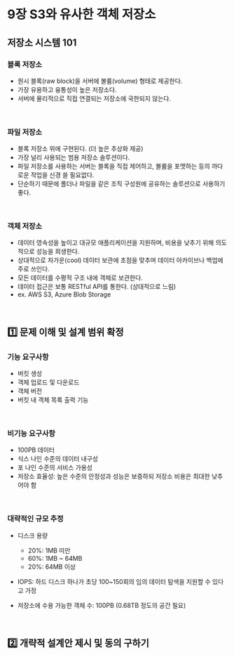 # 9장 S3와 유사한 객체 저장소

## 저장소 시스템 101

### 블록 저장소
- 원시 블록(raw block)을 서버에 볼륨(volume) 형태로 제공한다.
- 가장 유용하고 융통성이 높은 저장소다.
- 서버에 물리적으로 직접 연결되는 저장소에 국한되지 않는다.

<br/>

### 파일 저장소
- 블록 저장소 위에 구현된다. (더 높은 추상화 제공)
- 가장 널리 사용되는 범용 저장소 솔루션이다.
- 파일 저장소를 사용하는 서버는 블록을 직접 제어하고, 볼륨을 포맷하는 등의 까다로운 작업을 신경 쓸 필요없다.
- 단순하기 때문에 폴더나 파일을 같은 조직 구성원에 공유하는 솔루션으로 사용하기 좋다.

<br/>

### 객체 저장소
- 데이터 영속성을 높이고 대규모 애플리케이션을 지원하며, 비용을 낮추기 위해 의도적으로 성능을 희생한다.
- 상대적으로 차가운(cool) 데이터 보관에 초점을 맞추며 데이터 아카이브나 백업에 주로 쓰인다.
- 모든 데이터를 수평적 구조 내에 객체로 보관한다.
- 데이터 접근은 보통 RESTful API를 통한다. (상대적으로 느림)
- ex. AWS S3, Azure Blob Storage

<br/>

## 1️⃣ 문제 이해 및 설계 범위 확정

### 기능 요구사항
- 버킷 생성
- 객체 업로드 및 다운로드
- 객체 버전
- 버킷 내 객체 목록 출력 기능

<br/>

### 비기능 요구사항
- 100PB 데이터
- 식스 나인 수준의 데이터 내구성
- 포 나인 수준의 서비스 가용성
- 저장소 효율성: 높은 수준의 안정성과 성능은 보증하되 저장소 비용은 최대한 낮추어야 함

<br/>

### 대략적인 규모 추정
- 디스크 용량
  - 20%: 1MB 미만
  - 60%: 1MB ~ 64MB
  - 20%: 64MB 이상
 
- IOPS: 하드 디스크 하나가 초당 100~150회의 임의 데이터 탐색을 지원할 수 있다고 가정
- 저장소에 수용 가능한 객체 수: 100PB (0.68TB 정도의 공간 필요)

<br/>

## 2️⃣ 개략적 설계안 제시 및 동의 구하기
